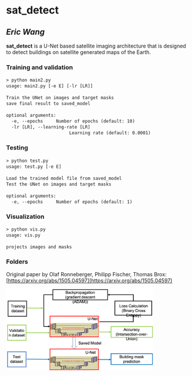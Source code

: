 # sat_detect

## *Eric Wang*

**sat_detect** is a U-Net based satellite imaging architecture that is designed to detect buildings on satellite generated maps of the Earth.

### Training and validation

```shell script
> python main2.py
usage: main2.py [-e E] [-lr [LR]]

Train the UNet on images and target masks
save final result to saved_model

optional arguments:
  -e, --epochs     Number of epochs (default: 10)
  -lr [LR], --learning-rate [LR]
                        Learning rate (default: 0.0001)

```
### Testing

```shell script
> python test.py
usage: test.py [-e E]

Load the trained model file from saved_model
Test the UNet on images and target masks

optional arguments:
  -e, --epochs     Number of epochs (default: 1)

```
### Visualization

```shell script
> python vis.py
usage: vis.py

projects images and masks

```

### Folders

Original paper by Olaf Ronneberger, Philipp Fischer, Thomas Brox: [https://arxiv.org/abs/1505.04597](https://arxiv.org/abs/1505.04597)

<img src="sat_detect/Workflow.png" width="400" />

